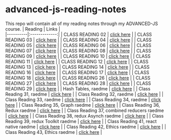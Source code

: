 # advanced-js-reading-notes
This repo will contain all of my reading notes through my ADVANCED-JS course.
| Reading   |      Links      |   
|----------|:-------------:|
| CLASS READING 02 | [click here](https://github.com/ibrahimalaqoul/advanced-js-reading-notes/blob/main/01-prep-and-tdd.md)   | 
| CLASS READING 03 | [click here](https://github.com/ibrahimalaqoul/advanced-js-reading-notes/blob/main/class03reading.md)   | 
| CLASS READING 04 |   [click here](https://github.com/ibrahimalaqoul/advanced-js-reading-notes/blob/main/class04Reading.md)   | 
| CLASS READING 05 | [click here](https://github.com/ibrahimalaqoul/advanced-js-reading-notes/blob/main/class05reading.md) | 
| CLASS READING 06 | [click here](https://github.com/ibrahimalaqoul/advanced-js-reading-notes/blob/main/class06reading.md) | 
| CLASS READING 07 | [click here](https://github.com/ibrahimalaqoul/advanced-js-reading-notes/blob/main/class07reading.md) | 
| CLASS READING 08 | [click here](https://github.com/ibrahimalaqoul/advanced-js-reading-notes/blob/main/classr08eadng.md) | 
| CLASS READING 09 | [click here](https://github.com/ibrahimalaqoul/advanced-js-reading-notes/blob/main/classReading09.md) | 
| CLASS READING 10 | [click here](https://github.com/ibrahimalaqoul/advanced-js-reading-notes/blob/main/class10reading.md) | 
| CLASS READING 11 | [click here](https://github.com/ibrahimalaqoul/advanced-js-reading-notes/blob/main/class11Reading.md) | 
| CLASS READING 12 | [click here](https://github.com/ibrahimalaqoul/advanced-js-reading-notes/blob/main/class12Read.md) | 
| CLASS READING 13 | [click here](https://github.com/ibrahimalaqoul/advanced-js-reading-notes/blob/main/class13Read.md) | 
| CLASS READING 14 | [click here](https://github.com/ibrahimalaqoul/advanced-js-reading-notes/blob/main/class14reading.md) | 
| CLASS READING 16 | [click here](https://github.com/ibrahimalaqoul/advanced-js-reading-notes/blob/main/class15Reading.md) | 
| CLASS READING 17 | [click here](https://github.com/ibrahimalaqoul/advanced-js-reading-notes/blob/main/class17reading.md) | 
| CLASS READING 18 | [click here](https://github.com/ibrahimalaqoul/advanced-js-reading-notes/blob/main/class18Reading.md) | 
| CLASS READING 26 | [click here](https://github.com/ibrahimalaqoul/advanced-js-reading-notes/blob/main/class26Reading.md) |
| CLASS READING 27 | [click here](https://github.com/ibrahimalaqoul/advanced-js-reading-notes/blob/main/class27reading.md) | 
| CLASS READING 28 | [click here](https://github.com/ibrahimalaqoul/advanced-js-reading-notes/blob/main/class28Reading.md) | 
| CLASS READING 29 | [click here](https://github.com/ibrahimalaqoul/advanced-js-reading-notes/blob/main/class29reading.md) | 
| Hash Tables, raedme | [click here](https://github.com/ibrahimalaqoul/advanced-js-reading-notes/blob/main/HashTablesReading.md) | 
| Class Reading 31, raedme | [click here](https://github.com/ibrahimalaqoul/advanced-js-reading-notes/blob/main/Class%2031Reading.md) | 
| Class Reading 32, raedme | [click here](https://github.com/ibrahimalaqoul/advanced-js-reading-notes/blob/main/class32Reading.md) | 
| Class Reading 33, raedme | [click here](https://github.com/ibrahimalaqoul/advanced-js-reading-notes/blob/main/class33Reading.md) | 
| Class Reading 34, raedme | [click here](https://github.com/ibrahimalaqoul/advanced-js-reading-notes/blob/main/class34Reading.md) | 
| Class Reading 35, Graph raedme | [click here](https://github.com/ibrahimalaqoul/advanced-js-reading-notes/blob/main/GraphReading.md) | 
| Class Reading 36, Redux raedme | [click here](https://github.com/ibrahimalaqoul/advanced-js-reading-notes/blob/main/class36Reading.md) | 
| Class Reading 37, combined reducers raedme | [click here](https://github.com/ibrahimalaqoul/advanced-js-reading-notes/blob/main/class37Reading.md) | 
| Class Reading 38, redux Asynch raedme | [click here](https://github.com/ibrahimalaqoul/advanced-js-reading-notes/blob/main/class38Read.md) | 
| Class Reading 39, redux Toolkit  raedme | [click here](https://github.com/ibrahimalaqoul/advanced-js-reading-notes/blob/main/class39Reading.md) | 
| Class Reading 41, react native  raedme | [click here](https://github.com/ibrahimalaqoul/advanced-js-reading-notes/blob/main/class41Reading.md) | 
| Class Reading 42, Ethics  raedme | [click here](https://github.com/ibrahimalaqoul/advanced-js-reading-notes/blob/main/EthicsReading.md) | 
| Class Reading 43, Ethics  raedme | [click here](https://github.com/ibrahimalaqoul/advanced-js-reading-notes/blob/main/class43Reading.md) | 



